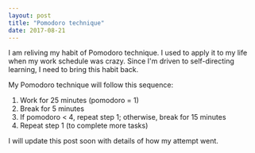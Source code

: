 ```yaml
---
layout: post
title: "Pomodoro technique"
date: 2017-08-21
---
```

I am reliving my habit of Pomodoro technique. I used to apply it to my life when my work schedule was crazy. Since I'm driven to self-directing learning, I need to bring this habit back. 

My Pomodoro technique will follow this sequence:
1. Work for 25 minutes (pomodoro = 1)
2. Break for 5 minutes
3. If pomodoro < 4, repeat step 1; otherwise, break for 15 minutes
4. Repeat step 1 (to complete more tasks)


I will update this post soon with details of how my attempt went.
